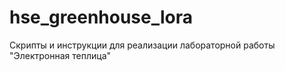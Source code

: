 # hse_greenhouse_lora

Скрипты и инструкции для реализации лабораторной работы "Электронная теплица"
